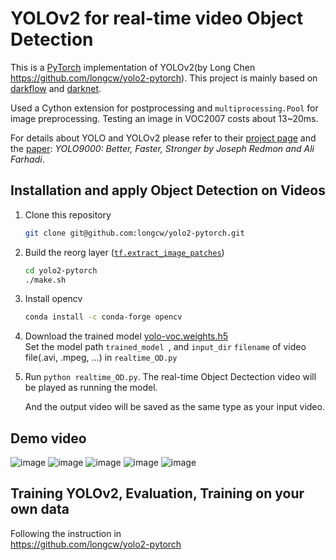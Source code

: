 # YOLOv2 for real-time video Object Detection
This is a [PyTorch](https://github.com/pytorch/pytorch)
implementation of YOLOv2(by Long Chen https://github.com/longcw/yolo2-pytorch).
This project is mainly based on [darkflow](https://github.com/thtrieu/darkflow)
and [darknet](https://github.com/pjreddie/darknet).

Used a Cython extension for postprocessing and 
`multiprocessing.Pool` for image preprocessing.
Testing an image in VOC2007 costs about 13~20ms.

For details about YOLO and YOLOv2 please refer to their [project page](https://pjreddie.com/darknet/yolo/) 
and the [paper](https://arxiv.org/abs/1612.08242):
*YOLO9000: Better, Faster, Stronger by Joseph Redmon and Ali Farhadi*.

## Installation and apply Object Detection on Videos
1. Clone this repository
    ```bash
    git clone git@github.com:longcw/yolo2-pytorch.git
    ```

2. Build the reorg layer ([`tf.extract_image_patches`](https://www.tensorflow.org/api_docs/python/tf/extract_image_patches))
    ```bash
    cd yolo2-pytorch
    ./make.sh
    ```
3. Install opencv
    ```bash
    conda install -c conda-forge opencv 
    ```

4. Download the trained model [yolo-voc.weights.h5](https://drive.google.com/open?id=0B4pXCfnYmG1WUUdtRHNnLWdaMEU)       
   Set the model path `trained_model `, and `input_dir` `filename` of video file(.avi, .mpeg, ...) in `realtime_OD.py`

5. Run `python realtime_OD.py`. The real-time Object Dectection video will be played as running the model.                   

   And the output video will be saved as the same type as your input video.

## Demo video
![image](https://github.com/judichunt/yolo2-pytorch-realtime-video/blob/master/demo_gif/example.gif)
![image](https://github.com/judichunt/yolo2-pytorch-realtime-video/blob/master/demo_gif/Obj_HomeOffice.gif)
![image](https://github.com/judichunt/yolo2-pytorch-realtime-video/blob/master/demo_gif/Obj_HomeOffice1.gif)
![image](https://github.com/judichunt/yolo2-pytorch-realtime-video/blob/master/demo_gif/Obj_TaipeiStreet.gif)
![image](https://github.com/judichunt/yolo2-pytorch-realtime-video/blob/master/demo_gif/Obj_TaipeiStreet1.gif)

## Training YOLOv2, Evaluation, Training on your own data
Following the instruction in            
https://github.com/longcw/yolo2-pytorch
